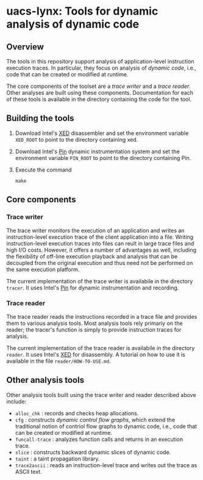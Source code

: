 # uacs-lynx: Tools for dynamic analysis of dynamic code

## Overview
The tools in this repository support analysis of application-level instruction execution traces.  In particular, they focus on analysis of *dynamic code*, i.e., code that can be created or modified at  runtime.

The core components of the toolset are a *trace writer* and a *trace reader*.  Other analyses are built using these components.  Documentation for each of these tools is available in the directory containing the code for the tool.

## Building the tools
1) Download Intel's [XED](https://intelxed.github.io/) disassembler and set the environment variable `XED_ROOT` to point to the directory containing xed.
2) Download Intel's [Pin](https://software.intel.com/content/www/us/en/develop/articles/pin-a-dynamic-binary-instrumentation-tool.html) dynamic instrumentation system and set the environment variable `PIN_ROOT` to point to the directory containing Pin.
3) Execute the command

   `make`

## Core components

### Trace writer

The trace writer monitors the execution of an application and writes an instruction-level execution trace of the client application into a file.  Writing instruction-level execution traces into files can reult in large trace files and high I/O costs.  However, it offers a number of advantages as well, including the flexibility of off-line execution playback and analysis that can be decoupled from the original execution and thus need not be performed on the same execution platform.

The current implementation of the trace writer is availabile in the directory `tracer`.  It uses Intel's [Pin](https://software.intel.com/content/www/us/en/develop/articles/pin-a-dynamic-binary-instrumentation-tool.html) for dynamic instrumentation and recording.

### Trace reader

The trace reader reads the instructions recorded in a trace file and provides them to various analysis tools.  Most analysis tools rely primariy on the reader; the tracer's function is simply to provide instruction traces for analysis.

The current implementation of the trace reader is availabile in the directory `reader`.  It uses Intel's [XED](https://intelxed.github.io/) for disassembly.  A tutorial on how to use it is available in the file `reader/HOW-TO-USE.md`.

## Other analysis tools

Other analysis tools built using the trace writer and reader described above include:

- `alloc_chk` : records and checks heap allocations.
- `cfg` : constructs *dynamic control flow graphs*, which extend the traditional notion of contriol flow graphs to dynamic code, i.e., code that can be created or modified at runtime.
- `funcall-trace` : analyzes function calls and returns in an execution trace.
- `slice` : constructs backward dynamic slices of dynamic code.
- `taint` : a taint propagation library.
- `trace2ascii` : reads an instruction-level trace and writes out the trace as ASCII text.


